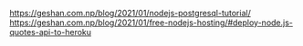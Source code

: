 https://geshan.com.np/blog/2021/01/nodejs-postgresql-tutorial/
https://geshan.com.np/blog/2021/01/free-nodejs-hosting/#deploy-node.js-quotes-api-to-heroku